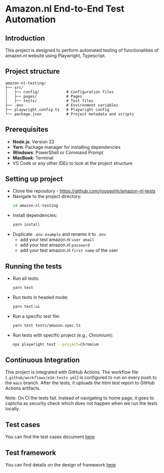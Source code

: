 # Amazon.nl End-to-End Test Automation

## Introduction

This project is designed to perform automated testing of functionalities of amazon.nl website using Playwright, Typescript.

## Project structure

```
amazon-nl-testing/
├── src/
│   ├── config/            # Configuration files
│   ├── pages/             # Pages
│   ├── tests/             # Test files
├── .env                   # Environment variables
├── playwright.config.ts   # Playwright config
└── package.json           # Project metadata and scripts
```

## Prerequisites

- **Node.js**: Version 22
- **Yarn**: Package manager for installing dependencies
- **Windows**: PowerShell or Command Prompt
- **MacBook**: Terminal
- VS Code or any other IDEs to look at the project structure

## Setting up project

- Clone the repository - https://github.com/roopeshh/amazon-nl-tests
- Navigate to the project directory:
  ```bash
  cd amazon-nl-testing
  ```
- Install dependencies:
  ```bash
  yarn install
  ```
- Duplicate `.env.example` and rename it to `.env`
  - add your test amazon.nl `user email`
  - add your test amazon.nl `password`
  - add your test amazon.nl `first name` of the user

## Running the tests

- Run all tests:

  ```bash
  yarn test
  ```

- Run tests in headed mode:

  ```bash
  yarn test:ui
  ```

- Run a specific test file:

  ```bash
  yarn test tests/amazon.spec.ts
  ```

- Run tests with specific project (e.g., Chromium):
  ```bash
  npx playwright test --project=Chromium
  ```

## Continuous Integration

This project is integrated with GitHub Actions. The workflow file (`.github/workflows/e2e-tests.yml`) is configured to run on every push to the `main` branch. After the tests, it uploads the html test report to GitHub Actions artifacts.

Note: On CI the tests fail. Instead of navigating to home page, it goes to captcha as security check which does not happen when we run the tests locally.

## Test cases

You can find the test cases document [here](https://github.com/roopeshh/amazon-nl-tests/blob/main/TestCases.md)

## Test framework

You can find details on the design of framework [here](https://github.com/roopeshh/amazon-nl-tests/blob/main/Description.md)
